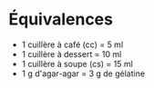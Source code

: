 # Équivalences

* 1 cuillère à café (cc) = 5 ml
* 1 cuillère à dessert = 10 ml
* 1 cuillère à soupe (cs) = 15 ml
* 1 g d'agar-agar = 3 g de gélatine
